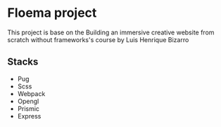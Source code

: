 # Floema project
This project is base on the Building an immersive creative website from scratch without frameworks's course by Luis Henrique Bizarro

## Stacks
  - Pug
  - Scss
  - Webpack
  - Opengl
  - Prismic
  - Express

